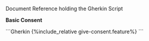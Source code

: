 Document Reference holding the Gherkin Script


<p id="give-consent" class="caption"><b>Basic Consent</b></p>
```Gherkin
{%include_relative give-consent.feature%}
```
